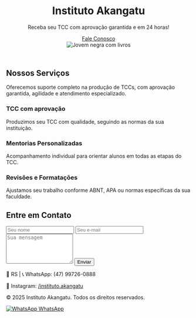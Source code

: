 <!DOCTYPE html>
<html lang="pt-BR">
<head>
  <meta charset="UTF-8" />
  <meta name="viewport" content="width=device-width, initial-scale=1" />
  <title>Instituto Akangatu</title>
  <script src="https://cdn.tailwindcss.com"></script>
</head>
<body class="bg-gradient-to-b from-purple-300 via-purple-500 to-blue-900 text-white">

  <!-- Hero Section -->
  <header class="py-12 px-6">
    <div class="max-w-7xl mx-auto flex flex-col-reverse md:flex-row items-center">
      <div class="md:w-1/2 mt-6 md:mt-0 text-center md:text-left">
        <h1 class="text-4xl font-bold mb-4">Instituto Akangatu</h1>
        <p class="text-lg mb-4">Receba seu TCC com aprovação garantida e em 24 horas!</p>
        <a href="#contato" class="inline-block bg-white text-purple-700 px-6 py-2 rounded-full font-semibold hover:bg-purple-100 transition">Fale Conosco</a>
      </div>
      <div class="md:w-1/2">
        <img src="https://images.unsplash.com/photo-1603570419883-7a9c94c8b5f8?auto=format&fit=crop&w=800&q=80" alt="Jovem negra com livros" class="rounded-xl shadow-lg">
      </div>
    </div>
  </header>

  <!-- Serviços -->
  <section class="py-16 px-6 max-w-6xl mx-auto">
    <h2 class="text-3xl font-bold text-center mb-6">Nossos Serviços</h2>
    <p class="text-center mb-10 max-w-2xl mx-auto text-lg text-white/90">Oferecemos suporte completo na produção de TCCs, com aprovação garantida, agilidade e atendimento especializado.</p>
    <div class="grid md:grid-cols-3 gap-6">
      <div class="bg-white/10 backdrop-blur p-6 rounded-lg border border-white/20 hover:shadow-md transition">
        <h3 class="text-xl font-semibold text-white mb-2">TCC com aprovação</h3>
        <p>Produzimos seu TCC com qualidade, seguindo as normas da sua instituição.</p>
      </div>
      <div class="bg-white/10 backdrop-blur p-6 rounded-lg border border-white/20 hover:shadow-md transition">
        <h3 class="text-xl font-semibold text-white mb-2">Mentorias Personalizadas</h3>
        <p>Acompanhamento individual para orientar alunos em todas as etapas do TCC.</p>
      </div>
      <div class="bg-white/10 backdrop-blur p-6 rounded-lg border border-white/20 hover:shadow-md transition">
        <h3 class="text-xl font-semibold text-white mb-2">Revisões e Formatações</h3>
        <p>Ajustamos seu trabalho conforme ABNT, APA ou normas específicas da sua faculdade.</p>
      </div>
    </div>
  </section>

  <!-- Contato -->
  <section id="contato" class="py-16 px-6 bg-white/10 backdrop-blur-lg border-t border-white/20">
    <div class="max-w-3xl mx-auto text-white">
      <h2 class="text-3xl font-bold mb-8 text-center">Entre em Contato</h2>
      <form action="#" method="POST" class="grid gap-6">
        <input type="text" name="nome" placeholder="Seu nome" required class="p-4 rounded-lg bg-white/20 border border-white/30 text-white placeholder-white/70">
        <input type="email" name="email" placeholder="Seu e-mail" required class="p-4 rounded-lg bg-white/20 border border-white/30 text-white placeholder-white/70">
        <textarea name="mensagem" placeholder="Sua mensagem" rows="5" required class="p-4 rounded-lg bg-white/20 border border-white/30 text-white placeholder-white/70"></textarea>
        <button type="submit" class="bg-white text-purple-800 font-semibold py-3 rounded-lg hover:bg-purple-100 transition">Enviar</button>
      </form>
    </div>
  </section>

  <!-- Rodapé -->
  <footer class="bg-white/10 text-white text-center py-6 border-t border-white/20">
    <p>📍 RS | 📞 WhatsApp: (47) 99726-0888</p>
    <p>📸 Instagram: <a href="https://www.instagram.com/instituto.akangatu" target="_blank" class="underline text-white">/instituto.akangatu</a></p>
    <p class="mt-2 text-sm text-white/70">&copy; 2025 Instituto Akangatu. Todos os direitos reservados.</p>
  </footer>

  <!-- Botão WhatsApp Flutuante -->
  <div class="fixed bottom-5 right-5 z-50">
    <a href="https://wa.me/5547997260888" target="_blank"
      class="bg-green-500 text-white px-4 py-3 rounded-full shadow-lg flex items-center gap-2 hover:bg-green-600 transition">
      <img src="https://cdn-icons-png.flaticon.com/512/124/124034.png" alt="WhatsApp" class="w-5 h-5">
      WhatsApp
    </a>
  </div>

</body>
</html>

